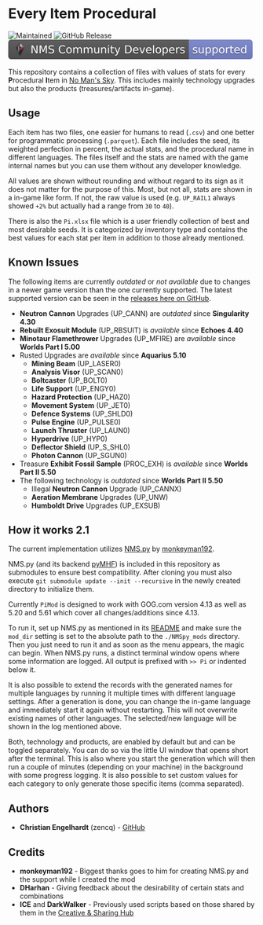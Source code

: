 # Every Item Procedural

![Maintained](https://img.shields.io/maintenance/yes/2025)
![GitHub Release](https://img.shields.io/github/v/release/zencq/Pi?display_name=release)
[![Supported by the No Man's Sky Community Developers & Designers](https://raw.githubusercontent.com/NMSCD/About/master/badge/purple.svg)](https://nmscd.com/)

This repository contains a collection of files with values of stats for every
**P**rocedural **I**tem in [No Man's Sky](https://www.nomanssky.com/). This includes
mainly technology upgrades but also the products (treasures/artifacts in-game).

## Usage

Each item has two files, one easier for humans to read (`.csv`) and one better for
programmatic processing (`.parquet`). Each file includes the seed, its weighted
perfection in percent, the actual stats, and the procedural name in different languages.
The files itself and the stats are named with the game internal names but you can
use them without any developer knowledge.

All values are shown without rounding and without regard to its sign as it does
not matter for the purpose of this. Most, but not all, stats are shown in a in-game
like form. If not, the raw value is used (e.g. `UP_RAIL1` always showed `+2%` but
actually had a range from `30` to `40`).

There is also the `Pi.xlsx` file which is a user friendly collection of best and
most desirable seeds. It is categorized by inventory type and contains the best
values for each stat per item in addition to those already mentioned.

## Known Issues

The following items are currently *outdated* or *not available* due to changes in
a newer game version than the one currently supported. The latest supported version
can be seen in the [releases here on GitHub](https://github.com/zencq/Pi/releases).

* **Neutron Cannon** Upgrades (UP_CANN) are *outdated* since **Singularity 4.30**
* **Rebuilt Exosuit Module** (UP_RBSUIT) is *available* since **Echoes 4.40**
* **Minotaur Flamethrower** Upgrades (UP_MFIRE) are *available* since **Worlds Part I 5.00**
* Rusted Upgrades are *available* since **Aquarius 5.10**
  * **Mining Beam** (UP_LASER0)
  * **Analysis Visor** (UP_SCAN0)
  * **Boltcaster** (UP_BOLT0)
  * **Life Support** (UP_ENGY0)
  * **Hazard Protection** (UP_HAZ0)
  * **Movement System** (UP_JET0)
  * **Defence Systems** (UP_SHLD0)
  * **Pulse Engine** (UP_PULSE0)
  * **Launch Thruster** (UP_LAUN0)
  * **Hyperdrive** (UP_HYP0)
  * **Deflector Shield** (UP_S_SHL0)
  * **Photon Cannon** (UP_SGUN0)
* Treasure **Exhibit Fossil Sample** (PROC_EXH) is *available* since **Worlds Part II 5.50**
* The following technology is *outdated* since **Worlds Part II 5.50**
  * Illegal **Neutron Cannon** Upgrade (UP_CANNX)
  * **Aeration Membrane** Upgrades (UP_UNW)
  * **Humboldt Drive** Upgrades (UP_EXSUB)

## How it works 2.1

The current implementation utilizes [NMS.py](https://github.com/monkeyman192/NMS.py)
by [monkeyman192](https://github.com/monkeyman192).

NMS.py (and its backend [pyMHF](https://github.com/monkeyman192/pyMHF)) is included
in this repository as submodules to ensure best compatibility. After cloning you
must also execute `git submodule update --init --recursive` in the newly created
directory to initialize them.

Currently `PiMod` is designed to work with GOG.com version 4.13 as well as 5.20
and 5.61 which cover all changes/additions since 4.13.

To run it, set up NMS.py as mentioned in its [README](https://github.com/monkeyman192/NMS.py?tab=readme-ov-file#installation) and make sure the `mod_dir` setting is set to the
absolute path to the `./NMSpy_mods` directory. Then you just need to run it and
as soon as the menu appears, the magic can begin. When NMS.py runs, a distinct terminal
window opens where some information are logged. All output is prefixed with `>> Pi`
or indented below it.

It is also possible to extend the records with the generated names for multiple
languages by running it multiple times with different language settings. After a
generation is done, you can change the in-game language and immediately start it
again without restarting. This will not overwrite existing names of other languages.
The selected/new language will be shown in the log mentioned above.

Both, technology and products, are enabled by default but and can be toggled separately.
You can do so via the little UI window that opens short after the terminal. This
is also where you start the generation which will then run a couple of minutes
(depending on your machine) in the background with some progress logging. It is
also possible to set custom values for each category to only generate those specific
items (comma separated).

## Authors

* **Christian Engelhardt** (zencq) - [GitHub](https://github.com/cengelha)

## Credits

* **monkeyman192** - Biggest thanks goes to him for creating NMS.py and the support
  while I created the mod
* **DHarhan** - Giving feedback about the desirability of certain stats and combinations
* **ICE** and **DarkWalker** - Previously used scripts based on those shared by
  them in the [Creative & Sharing Hub](https://discord.gg/RSGQFQv2pP)
